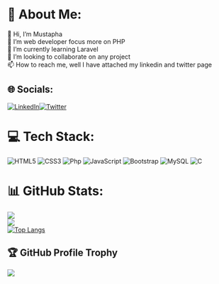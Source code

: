 # 💫 About Me:
👋 Hi, I’m Mustapha<br>👀 I’m web developer focus more on PHP <br>🌱 I’m currently learning Laravel<br>💞️ I’m looking to collaborate on any project<br>📫 How to reach me, well I have attached my linkedin and twitter page


## 🌐 Socials:
[![LinkedIn](https://img.shields.io/badge/LinkedIn-%230077B5.svg?logo=linkedin&logoColor=white)](https://www.linkedin.com/in/mustapha-ibrahim-945204262/)[![Twitter](https://img.shields.io/badge/Twitter-%231DA1F2.svg?logo=Twitter&logoColor=white)](https://twitter.com/projecthanif) 

# 💻 Tech Stack:
![HTML5](https://img.shields.io/badge/html5-%23E34F26.svg?style=for-the-badge&logo=html5&logoColor=white) ![CSS3](https://img.shields.io/badge/css3-%231572B6.svg?style=for-the-badge&logo=css3&logoColor=white) ![Php](https://img.shields.io/badge/php-%231572B6.svg?style=for-the-badge&logo=php&logoColor=white) ![JavaScript](https://img.shields.io/badge/javascript-%23323330.svg?style=for-the-badge&logo=javascript&logoColor=%23F7DF1E) ![Bootstrap](https://img.shields.io/badge/bootstrap-%23563D7C.svg?style=for-the-badge&logo=bootstrap&logoColor=white)  ![MySQL](https://img.shields.io/badge/mysql-%2300f.svg?style=for-the-badge&logo=mysql&logoColor=white) ![C](https://img.shields.io/badge/c-%2300599C.svg?style=for-the-badge&logo=c&logoColor=white)
# 📊 GitHub Stats:
![](https://github-readme-stats.vercel.app/api?username=projecthanif&theme=radical&hide_border=true&include_all_commits=false&count_private=false)
<br/>
![](https://github-readme-streak-stats.herokuapp.com/?user=projecthanif&theme=radical&hide_border=true)<br/>
[![Top Langs](https://github-readme-stats.vercel.app/api/top-langs/?username=projecthanif&langs_count=10&layout=compact&theme=radical)](https://github.com/projecthanif/github-readme-stats)
## 🏆 GitHub Profile Trophy
![](https://github-profile-trophy.vercel.app/?username=projecthanif&theme=radical&no-frame=true&no-bg=true&margin-w=4)


